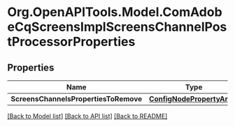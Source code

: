 # Org.OpenAPITools.Model.ComAdobeCqScreensImplScreensChannelPostProcessorProperties
## Properties

Name | Type | Description | Notes
------------ | ------------- | ------------- | -------------
**ScreensChannelsPropertiesToRemove** | [**ConfigNodePropertyArray**](ConfigNodePropertyArray.md) |  | [optional] 

[[Back to Model list]](../README.md#documentation-for-models) [[Back to API list]](../README.md#documentation-for-api-endpoints) [[Back to README]](../README.md)

